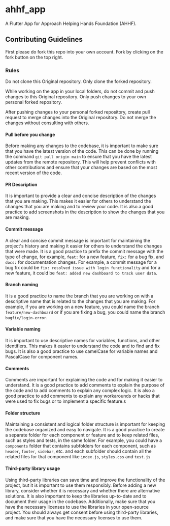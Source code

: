 # ahhf_app

A Flutter App for Approach Helping Hands Foundation (AHHF).


## Contributing Guidelines

First please do fork this repo into your own account.
Fork by clicking on the fork button on the top right.

### Rules

Do not clone this Original repository. Only clone the forked repository.

While working on the app in your local folders, do not commit and push changes to this Original repository. Only push changes to your own personal forked repository. 

After pushing changes to your personal forked repository, create pull request to merge changes into the Original repository. Do not merge the changes without consulting with others.

#### Pull before you change

Before making any changes to the codebase, it is important to make sure that you have the latest version of the code. This can be done by running the command `git pull origin main` to ensure that you have the latest updates from the remote repository. This will help prevent conflicts with other contributions and ensure that your changes are based on the most recent version of the code.

#### PR Description

It is important to provide a clear and concise description of the changes that you are making. This makes it easier for others to understand the changes that you are making and to review your code. It is also a good practice to add screenshots in the description to show the changes that you are making.

#### Commit message

A clear and concise commit message is important for maintaining the project's history and making it easier for others to understand the changes that were made. It is a good practice to prefix the commit message with the type of change, for example, `feat:` for a new feature, `fix:` for a bug fix, and `docs:` for documentation changes.
For example, a commit message for a bug fix could be `fix: resolved issue with login functionality` and for a new feature, it could be `feat: added new dashboard to track user data`.

#### Branch naming

It is a good practice to name the branch that you are working on with a descriptive name that is related to the changes that you are making. For example, if you are working on a new feature, you could name the branch `feature/new-dashboard` or if you are fixing a bug, you could name the branch `bugfix/login-error`.

#### Variable naming

It is important to use descriptive names for variables, functions, and other identifiers. This makes it easier to understand the code and to find and fix bugs. It is also a good practice to use camelCase for variable names and PascalCase for component names.

#### Comments

Comments are important for explaining the code and for making it easier to understand. It is a good practice to add comments to explain the purpose of the code and to add comments to explain any complex logic. It is also a good practice to add comments to explain any workarounds or hacks that were used to fix bugs or to implement a specific feature.s

#### Folder structure

Maintaining a consistent and logical folder structure is important for keeping the codebase organized and easy to navigate. It is a good practice to create a separate folder for each component or feature and to keep related files, such as styles and tests, in the same folder.
For example, you could have a `components` folder that contains subfolders for each component, such as `header`, `footer`, `sidebar`, etc. and each subfolder should contain all the related files for that component like `index.js`, `styles.css` and `test.js`

#### Third-party library usage

Using third-party libraries can save time and improve the functionality of the project, but it is important to use them responsibly. Before adding a new library, consider whether it is necessary and whether there are alternative solutions. It is also important to keep the libraries up-to-date and to document their usage in the codebase. Additionally, make sure that you have the necessary licenses to use the libraries in your open-source project.
You should always get consent before using third-party libraries, and make sure that you have the necessary licenses to use them.
